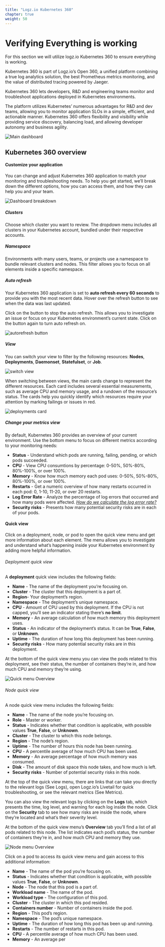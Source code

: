 ```yaml
---
title: "Logz.io Kubernetes 360"
chapter: true
weight: 50
---
```


# Verifying Everything is working

For this section we will utilize logz.io Kubernetes 360 to ensure everything is working.

Kubernetes 360 is part of Logz.io’s Open 360, a unified platform combining a true log analytics solution, the best Prometheus metrics monitoring, and the value of distributed tracing powered by Jaeger.

Kubernetes 360 lets developers, R&D and engineering teams monitor and troubleshoot applications deployed in Kubernetes environments.

The platform utilizes Kubernetes’ numerous advantages for R&D and dev teams, allowing you to monitor application SLOs in a simple, efficient, and actionable manner. Kubernetes 360 offers flexibility and visibility while providing service discovery, balancing load, and allowing developer autonomy and business agility.

![Main dashboard](/images/k8s360/logz-io-k8s360-start.png)

## Kubernetes 360 overview

#### Customize your application

You can change and adjust Kubernetes 360 application to match your monitoring and troubleshooting needs. To help you get started, we’ll break down the different options, how you can access them, and how they can help you and your team.

![Dashboard breakdown](https://dytvr9ot2sszz.cloudfront.net/logz-docs/k360/overview-k360.png)

##### Clusters

Choose which cluster you want to review. The dropdown menu includes all clusters in your Kubernetes account, bundled under their respective accounts.

##### Namespace

Environments with many users, teams, or projects use a namespace to bundle relevant clusters and nodes. This filter allows you to focus on all elements inside a specific namespace.

##### Auto refresh

Your Kubernetes 360 application is set to **auto refresh every 60 seconds** to provide you with the most recent data. Hover over the refresh button to see when the data was last updated.

Click on the button to stop the auto refresh. This allows you to investigate an issue or focus on your Kubernetes environment’s current state. Click on the button again to turn auto refresh on.

![autorefresh button](https://dytvr9ot2sszz.cloudfront.net/logz-docs/k360/autorefresh.png)

##### View

You can switch your view to filter by the following resources: **Nodes**, **Deployments**, **Daemonset**, **Statefulset**, or **Job**.

![switch view](https://dytvr9ot2sszz.cloudfront.net/logz-docs/k360/k360-switch-view.png)

When switching between views, the main cards change to represent the different resources. Each card includes several essential measurements, such as average CPU and memory usage, and a rundown of the resource’s status. The cards help you quickly identify which resources require your attention by marking failings or issues in red.

![deployments card](https://dytvr9ot2sszz.cloudfront.net/logz-docs/k360/k360-breakdown.png)

##### Change your metrics view

By default, Kubernetes 360 provides an overview of your current environment. Use the bottom menu to focus on different metrics according to your monitoring needs:

- **Status** - Understand which pods are running, failing, pending, or which pods succeeded.
- **CPU** - View CPU consumtions by percentage: 0-50%, 50%-80%, 80%-100%, or over 100%.
- **Memory** - Know how much memory each pod uses: 0-50%, 50%-80%, 80%-100%, or over 100%.
- **Restarts** - Get a numeric overview of how many restarts occurred in each pod: 0, 1-10, 11-20, or over 20 restarts.
- **Log Error Rate** - Analyze the percentage of log errors that occurred and how many pods were affected. [_How do we calculate the log error rate?_](https://docs.logz.io/user-guide/k360/overview.html#calculating-log-error-rate)
- **Security risks** - Presents how many potential security risks are in each of your pods.

#### Quick view

Click on a deployment, node, or pod to open the quick view menu and get more information about each element. The menu allows you to investigate and understand what’s happening inside your Kubernetes environment by adding more helpful information.

###### Deployment quick view

A **deployment** quick view includes the following fields:

- **Name** - The name of the deployment you’re focusing on.
- **Cluster** - The cluster that this deployment is a part of.
- **Region**\- Your deployment’s region.
- **Namespace** - The deployment’s unique namespace.
- **CPU** - Amount of CPU used by this deployment. If the CPU is not capped, you’ll see an indicator stating there’s **no limit**.
- **Memory** - An average calculation of how much memory this deployment uses.
- **Status** - An indicator of the deployment’s status. It can be **True**, **False**, or **Unknown**.
- **Uptime** - The duration of how long this deployment has been running.
- **Security risks** - How many potential security risks are in this deployment.

At the bottom of the quick view menu you can view the pods related to this deployment, see their status, the number of containers they’re in, and how much CPU and memory they’re using.

![Quick menu Overview](https://dytvr9ot2sszz.cloudfront.net/logz-docs/k360/k360-quick-view.png)

###### Node quick view

A node quick view menu includes the following fields:

- **Name** - The name of the node you’re focusing on.
- **Role** - Master or worker.
- **Status** - Indicates whether that condition is applicable, with possible values **True**, **False**, or **Unknown**.
- **Cluster** - The cluster to which this node belongs.
- **Region** - The node’s region.
- **Uptime** - The number of hours this node has been running.
- **CPU** - A percentile average of how much CPU has been used.
- **Memory** - An average percentage of how much memory was consumed.
- **Disk** - The amount of disk space this node takes, and how much is left.
- **Security risks** - Number of potential security risks in this node.

At the top of the quick view menu, there are links that can take you directly to the relevant logs (See Logs), open Logz.io’s Livetail for quick troubleshooting, or see the relevant metrics (See Metrics).

You can also view the relevant logs by clicking on the **Logs** tab, which presents the time, log level, and warning for each log inside the node. Click on the **Security** tab to see how many risks are inside the node, where they’re located and what’s their severity level.

At the bottom of the quick view menu’s **Overview** tab you’ll find a list of all pods related to this node. The list indicates each pod’s status, the number of containers they’re in, and how much CPU and memory they use.

![Node menu Overview](https://dytvr9ot2sszz.cloudfront.net/logz-docs/k360/k360-node-quick-view.png)

Click on a pod to access its quick view menu and gain access to this additional information:

- **Name** - The name of the pod you’re focusing on.
- **Status** - Indicates whether that condition is applicable, with possible values **True**, **False**, or **Unknown**.
- **Node** - The node that this pod is a part of.
- **Workload name** - The name of the pod.
- **Workload type** - The configuration of this pod.
- **Cluster** - The cluster in which this pod resided.
- **Containers number** - Number of containers inside the pod.
- **Region** - This pod’s region.
- **Namespace** - The pod’s unique namespace.
- **Uptime** - The duration of how long this pod has been up and running.
- **Restarts** - The number of restarts in this pod.
- **CPU** - A percentile average of how much CPU has been used.
- **Memory** - An average per
